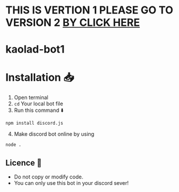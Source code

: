 # THIS IS VERTION 1 PLEASE GO TO VERSION 2 [BY CLICK HERE](https://github.com/ronnapatp/kaoladbot)


# kaolad-bot1

# Installation 📥

1. Open terminal
2. `cd` Your local bot file
3. Run this command ⬇️
```
npm install discord.js
```
4. Make discord bot online by using 
```
node .
```
## Licence 🔴
- Do not copy or modify code.
- You can only use this bot in your discord sever!
